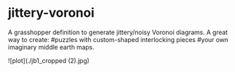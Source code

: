 # jittery-voronoi
A grasshopper definition to generate jittery/noisy Voronoi diagrams.  A great way to create:  #puzzles with custom-shaped interlocking pieces #your own imaginary middle earth maps.

![plot](./jb1_cropped (2).jpg)

